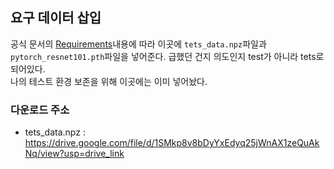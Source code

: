 ## 요구 데이터 삽입

공식 문서의 [Requirements](https://github.com/oMFDOo/Gaussian-Head-Avatar/tree/main?tab=readme-ov-file#requirements)내용에 따라 이곳에 `tets_data.npz`파일과 `pytorch_resnet101.pth`파일을 넣어준다. 급했던 건지 의도인지 test가 아니라 tets로 되어있다. <br>
나의 테스트 환경 보존을 위해 이곳에는 이미 넣어놨다.

### 다운로드 주소
 - tets_data.npz : https://drive.google.com/file/d/1SMkp8v8bDyYxEdyq25jWnAX1zeQuAkNq/view?usp=drive_link
